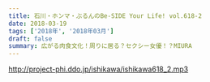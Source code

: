 ```yaml
---
title: 石川・ホンマ・ぶるんのBe-SIDE Your Life! vol.618-2
date: 2018-03-19
tags: ['2018年', '2018年03月']
draft: false
summary: 広がる肉食文化！周りに居る？セクシー女優！？MIURA
---
```


http://project-phi.ddo.jp/ishikawa/ishikawa618_2.mp3
